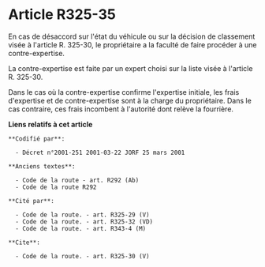# Article R325-35

En cas de désaccord sur l'état du véhicule ou sur la décision de classement visée à l'article R. 325-30, le propriétaire a la
faculté de faire procéder à une contre-expertise. 

La contre-expertise est faite par un expert choisi sur la liste visée à l'article R. 325-30. 

Dans le cas où la contre-expertise confirme l'expertise initiale, les frais d'expertise et de contre-expertise sont à la
charge du propriétaire. Dans le cas contraire, ces frais incombent à l'autorité dont relève la fourrière.

**Liens relatifs à cet article**

	**Codifié par**:

	  - Décret n°2001-251 2001-03-22 JORF 25 mars 2001

	**Anciens textes**:

	  - Code de la route - art. R292 (Ab)
	  - Code de la route R292

	**Cité par**:

	  - Code de la route. - art. R325-29 (V)
	  - Code de la route. - art. R325-32 (VD)
	  - Code de la route. - art. R343-4 (M)

	**Cite**:

	  - Code de la route. - art. R325-30 (V)
